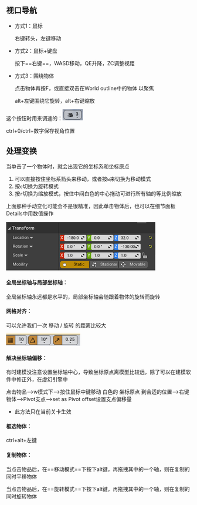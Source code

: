## 视口导航

* 方式1：鼠标

  右键转头，左键移动

* 方式2：鼠标+键盘

  按下==右键==，WASD移动，QE升降，ZC调整视距

* 方式3：围绕物体

  点击物体再按F，或直接双击在World outline中的物体 以聚焦

  alt+左键围绕它旋转，alt+右键缩放

这个按钮时用来调速的：![image-20220730135556854](assets/image-20220730135556854.png)

ctrl+0/ctrl+数字保存视角位置



## 处理变换

当单击了一个物体时，就会出现它的坐标系和坐标原点

1. 可以直接按住坐标系箭头来移动，或者按`w`来切换为移动模式
2. 按`e`切换为旋转模式
3. 按`r`切换为缩放模式，按住中间白色的中心拖动可进行所有轴的等比例缩放

上面那种手动变化可能会不是很精准，因此单击物体后，也可以在细节面板Details中用数值操作

 ![image-20220730134433316](assets/image-20220730134433316.png)

#### 全局坐标轴与局部坐标轴：

全局坐标轴永远都是水平的，局部坐标轴会随跟着物体的旋转而旋转

#### 网格对齐：

可以允许我们一次 移动 / 旋转 的距离比较大

 ![image-20220730135356052](assets/image-20220730135356052.png)

#### 解决坐标轴偏移：

有时建模没注意设置坐标轴中心，导致坐标原点离模型比较远，除了可以在建模软件中修正外，在虚幻引擎中

点击物品-->w模式下-->按住鼠标中键移动 白色的 坐标原点 到合适的位置-->右键物体-->Pivot支点-->set as Pivot offset设置支点偏移量

* 此方法只在当前关卡生效

#### 框选物体：

ctrl+alt+左键

#### 复制物体：

当点击物品后，在==移动模式==下按下alt键，再拖拽其中的一个轴，则在复制的同时平移物体

当点击物品后，在==旋转模式==下按下alt键，再拖拽其中的一个轴，则在复制的同时旋转物体